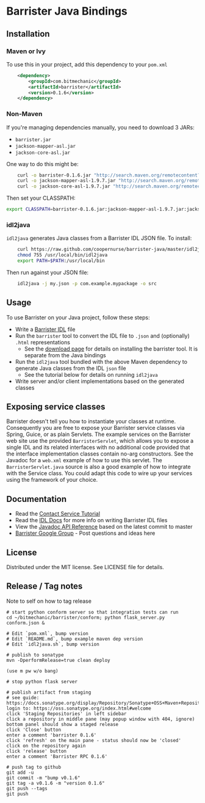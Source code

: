 # Barrister Java Bindings

## Installation

### Maven or Ivy

To use this in your project, add this dependency to your `pom.xml`

```xml
    <dependency>
        <groupId>com.bitmechanic</groupId>
        <artifactId>barrister</artifactId>
        <version>0.1.6</version>
    </dependency>
```

### Non-Maven

If you're managing dependencies manually, you need to download 3 JARs:

* `barrister.jar`
* `jackson-mapper-asl.jar`
* `jackson-core-asl.jar`

One way to do this might be:

```sh
    curl -o barrister-0.1.6.jar "http://search.maven.org/remotecontent?filepath=com/bitmechanic/barrister/    /barrister-0.1.6.jar"
    curl -o jackson-mapper-asl-1.9.7.jar "http://search.maven.org/remotecontent?filepath=org/codehaus/jackson/jackson-mapper-asl/1.9.7/jackson-mapper-asl-1.9.7.jar"
    curl -o jackson-core-asl-1.9.7.jar "http://search.maven.org/remotecontent?filepath=org/codehaus/jackson/jackson-core-asl/1.9.7/jackson-core-asl-1.9.7.jar"
```

Then set your CLASSPATH:

```sh
export CLASSPATH=barrister-0.1.6.jar:jackson-mapper-asl-1.9.7.jar:jackson-core-asl-1.9.7.jar
```

### idl2java

`idl2java` generates Java classes from a Barrister IDL JSON file.   To install:

```sh
    curl https://raw.github.com/coopernurse/barrister-java/master/idl2java.sh > /usr/local/bin/idl2java
    chmod 755 /usr/local/bin/idl2java
    export PATH=$PATH:/usr/local/bin
```

Then run against your JSON file:

```sh
    idl2java -j my.json -p com.example.mypackage -o src
```

## Usage

To use Barrister on your Java project, follow these steps:

* Write a [Barrister IDL](http://barrister.bitmechanic.com/docs.html) file
* Run the `barrister` tool to convert the IDL file to `.json` and (optionally) `.html` representations
  * See the [download page](http://barrister.bitmechanic.com/download.html) for details on installing the barrister tool.  It is separate from the Java bindings
* Run the `idl2java` tool bundled with the above Maven dependency to generate Java classes from the IDL `json` file
  * See the tutorial below for details on running `idl2java`
* Write server and/or client implementations based on the generated classes

## Exposing service classes

Barrister doesn't tell you how to instantiate your classes at runtime.  Consequently you are free
to expose your Barrister service classes via Spring, Guice, or as plain Servlets.  The example
services on the Barrister web site use the provided `BarristerServlet`, which allows you to expose
a single IDL and its related interfaces with no additional code provided that the interface
implementation classes contain no-arg constructors.  See the Javadoc for a `web.xml` example of 
how to use this servlet.  The `BarristerServlet.java` source is also a good example of how to
integrate with the Service class. You could adapt this code to wire up your services using the 
framework of your choice.

## Documentation

* Read the [Contact Service Tutorial](https://github.com/coopernurse/barrister-demo-contact/tree/master/java/barrister-demo-contact)
* Read the [IDL Docs](http://barrister.bitmechanic.com/docs.html) for more info on writing 
  Barrister IDL files
* View the [Javadoc API Reference](http://barrister.bitmechanic.com/api/java/latest/) based on the 
  latest commit to master
* [Barrister Google Group](https://groups.google.com/forum/#!forum/barrister-rpc) - Post questions and ideas here

## License

Distributed under the MIT license.  See LICENSE file for details.

## Release / Tag notes

Note to self on how to tag release

    # start python conform server so that integration tests can run
    cd ~/bitmechanic/barrister/conform; python flask_server.py conform.json &

    # Edit `pom.xml`, bump version
    # Edit `README.md`, bump example maven dep version
    # Edit `idl2java.sh`, bump version
    
    # publish to sonatype
    mvn -DperformRelease=true clean deploy
    
    (use m pw w/o bang)
    
    # stop python flask server
        
    # publish artifact from staging
    # see guide: https://docs.sonatype.org/display/Repository/Sonatype+OSS+Maven+Repository+Usage+Guide
    login to: https://oss.sonatype.org/index.html#welcome
    click 'Staging Repositories' in left sidebar
    click a repository in middle pane (may popup window with 404, ignore)
    bottom panel should show a staged release
    click 'Close' button
    enter a comment 'barrister 0.1.6'
    click 'refresh' on the main pane - status should now be 'closed'
    click on the repository again
    click 'release' button
    enter a comment 'Barrister RPC 0.1.6'
    
    # push tag to github
    git add -u
    git commit -m "bump v0.1.6"
    git tag -a v0.1.6 -m "version 0.1.6"
    git push --tags
    git push
